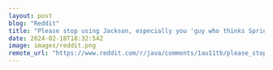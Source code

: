 ```yaml
---
layout: post
blog: "Reddit"
title: "Please stop using Jackson, especially you 'guy who thinks Spring was better in XML'"
date: 2024-02-18T18:32:54Z
image: images/reddit.png
remote_url: "https://www.reddit.com/r/java/comments/1au11tb/please_stop_using_jackson_especially_you_guy_who/"
---
```

